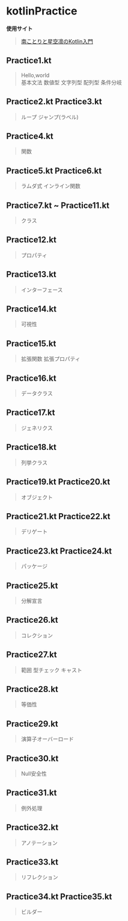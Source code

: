 # kotlinPractice

**使用サイト**
>[南ことりと星空凛のKotlin入門](http://learn-with-muse.sato-t.net/?page_id=5080)
>

## Practice1.kt
>Hello,world<br>
>基本文法
>数値型
>文字列型
>配列型
>条件分岐
>

## Practice2.kt Practice3.kt
>ループ
>ジャンプ(ラベル)

## Practice4.kt
>関数

## Practice5.kt Practice6.kt
>ラムダ式
>インライン関数

## Practice7.kt ~ Practice11.kt
>クラス

## Practice12.kt
>プロパティ

## Practice13.kt
>インターフェース

## Practice14.kt
>可視性

## Practice15.kt
>拡張関数
>拡張プロパティ

## Practice16.kt
>データクラス

## Practice17.kt
>ジェネリクス

## Practice18.kt
>列挙クラス

## Practice19.kt Practice20.kt
>オブジェクト

## Practice21.kt Practice22.kt
>デリゲート

## Practice23.kt Practice24.kt
>パッケージ

## Practice25.kt
>分解宣言

## Practice26.kt
>コレクション

## Practice27.kt
>範囲
>型チェック
>キャスト

## Practice28.kt
>等価性

## Practice29.kt
>演算子オーバーロード

## Practice30.kt
>Null安全性

## Practice31.kt
>例外処理

## Practice32.kt
>アノテーション

## Practice33.kt
>リフレクション

## Practice34.kt Practice35.kt
>ビルダー
